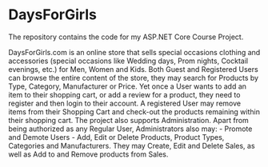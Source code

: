 # DaysForGirls
The repository contains the code for my ASP.NET Core Course Project. 

DaysForGirls.com is an online store that sells special occasions clothing and accessories (special occasions like Wedding days, Prom nights, Cocktail evenings, etc.) for Men, Women and Kids. 
Both Guest and Registered Users can browse the entire content of the store, they may search for Products by Type, Category, Manufacturer or Price. Yet once a User wants to add an item to their shopping cart, or add a review for a product, they need to register and then login to their account. A registered User may remove items from their Shopping Cart and check-out the products remaining within their shopping cart. 
The project also supports Administration.  Apart from being authorized as any Regular User, Administrators also may: - Promote and Demote Users - Add, Edit or Delete Products, Product Types, Categories and Manufacturers. They may Create, Edit and Delete Sales, as well as Add to and Remove products from Sales.

